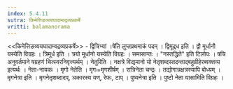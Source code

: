 ```yaml
---
index: 5.4.11
sutra: किमेत्तिङव्ययघादाम्वद्रव्यप्रकर्षे
vritti: balamanorama
---
```


<<किमेत्तिङव्ययघादाम्वद्रव्यप्रकर्षे>> - द्वित्रिभ्यां ।षे॑ति लुप्तप्रथमाकं पदम् । द्विमूद्र्ध इति । द्वौ मूर्धानौ यस्येति विग्रहः । त्रिमूर्ध इति । त्रयो मूर्धानो यस्येति विग्रहः । समासान्तः । "नस्तद्धिते" इति टिलोपः । षचि अनुवर्तमाने षग्रहणं चित्स्वरनिवृत्त्यर्थम् । नेतुरिति । नक्षत्रे विद्यमानो यो नेतृशब्दस्तदन्ताद्बहुव्रीहेरब्वक्तव्य इत्यर्थः । नेता-नायकः । मृगो नेतेति । मृगः=मृगशीर्षम् । रात्रिनेता चन्द्रः । तद्योगान्नक्षत्रस्यापि बोध्यम् । मृगनेत्रा इति । मृगनेतृशब्दादप्, ञकारस्य यण्, रेफः, टाप् । पुष्यनेत्रा इति । पुष्टो नेता यासामिति विग्रहः । 